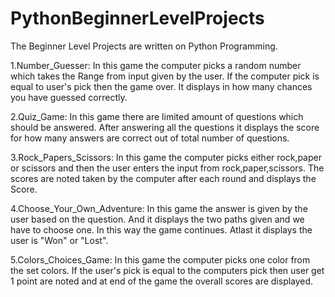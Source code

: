 # PythonBeginnerLevelProjects
The Beginner Level Projects are written on Python Programming.

1.Number_Guesser:          In this game the computer picks a random number 
                           which takes the Range from input given by the user.
                           If the computer pick is equal to user's pick then the game over.
                           It displays in how many chances you have guessed correctly.

2.Quiz_Game:               In this game there are limited amount of questions which should be answered.
                           After answering all the questions it displays the score for how many
                           answers are correct out of total number of questions.

3.Rock_Papers_Scissors:    In this game the computer picks either rock,paper or scissors and
                           then the user enters the input from rock,paper,scissors.
                           The scores are noted taken by the computer after each round and displays
                           the Score.

4.Choose_Your_Own_Adventure: In this game the answer is given by the user based on the question.
                             And it displays the two paths given and we have to choose one.
                             In this way the game continues. Atlast it displays the user is "Won" or "Lost".
                             
5.Colors_Choices_Game:  In this game the computer picks one color from the set colors. If the user's pick
                        is equal to the computers pick then user get 1 point are noted and at end of the game the overall scores are displayed.
